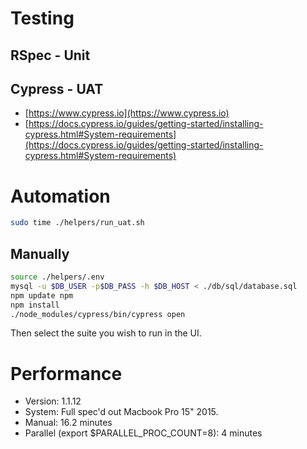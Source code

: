 # Testing

## RSpec - Unit

## Cypress - UAT

- [https://www.cypress.io](https://www.cypress.io)
- [https://docs.cypress.io/guides/getting-started/installing-cypress.html#System-requirements](https://docs.cypress.io/guides/getting-started/installing-cypress.html#System-requirements)

# Automation

```sh
sudo time ./helpers/run_uat.sh
```

## Manually

```sh
source ./helpers/.env
mysql -u $DB_USER -p$DB_PASS -h $DB_HOST < ./db/sql/database.sql
npm update npm
npm install
./node_modules/cypress/bin/cypress open
```

Then select the suite you wish to run in the UI.

# Performance

- Version: 1.1.12
- System: Full spec'd out Macbook Pro 15" 2015.
- Manual: 16.2 minutes
- Parallel (export $PARALLEL_PROC_COUNT=8): 4 minutes

